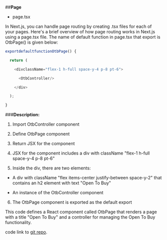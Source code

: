 ##**Page**

- page.tsx

In Next.js, you can handle page routing by creating .tsx files for each of your pages. Here's a brief overview of how page routing works in Next.js using a page.tsx file. The name of default function in page.tsx that export is OtbPage() is given below:

```typescript
exportdefaultfunctionOtbPage() {

  return (

    <divclassName="flex-1 h-full space-y-4 p-8 pt-6">

      <OtbController/>

    </div>

  );

}
```
###**Description:**

1. Import OtbController component

2. Define OtbPage component

3. Return JSX for the component

4. JSX for the component includes a div with className "flex-1 h-full space-y-4 p-8 pt-6"

5. Inside the div, there are two elements:

- A div with className "flex items-center justify-between space-y-2" that contains an h2 element with text "Open To Buy"

- An instance of the OtbController component

6. The OtbPage component is exported as the default export

This code defines a React component called OtbPage that renders a page with a title "Open To Buy" and a controller for managing the Open To Buy functionality.

code link to [git repo](https://github.com/Electric-Grasshopper/bmaps_web/blob/alpha/src/app/dashboard/service/open__to__buy/page.tsx).